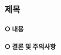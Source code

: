 # 제목
<!-- 제목은 [type][문제이름] 으로 바꿔주세요 -->

## ○ 내용
<!-- 내용을 서술해주세요 -->

## ○ 결론 및 주의사항 
<!--결론 및 주의사항을 서술해주세요-->
